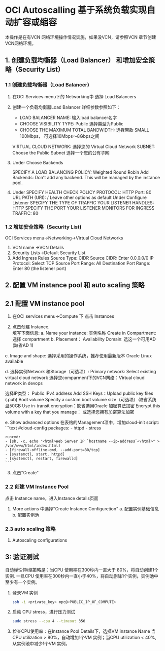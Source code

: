 # OCI Autoscalling 基于系统负载实现自动扩容或缩容

本操作是在有VCN 网络环境操作情况实施，如果没VCN，请参照VCN 章节创建VCN网络环境。

## 1. 创建负载均衡器（Load Balancer） 和增加安全策略（Security List）
### 1.1 创建负载均衡器（Load Balancer)

1. 在OCI Services menu下的 Networking中 选择 Load Balancers

2. 创建一个负载均衡器Load Balancer
    详细参数参照如下：
    * LOAD BALANCER NAME: 输入load balancer名字
    * CHOOSE VISIBILITY TYPE: Public  选择类型为Public
    * CHOOSE THE MAXIMUM TOTAL BANDWIDTH: 选择带款 SMALL 100Mbps， 可选择10Mbps～8Gbps之间

    VIRTUAL CLOUD NETWORK: 选择您的 Virtual Cloud Network
    SUBNET: Choose the Public Subnet 选择一个您的公有子网

3. Under Choose Backends

    SPECIFY A LOAD BALANCING POLICY: Weighted Round Robin
    Add Backends: Don't add any backend. This will be managed by the instance pool.

4. Under SPECIFY HEALTH CHECK POLICY
    PROTOCOL: HTTP
    Port: 80
    URL PATH (URI): /
    Leave other options as default
    Under Configure Listener
    SPECIFY THE TYPE OF TRAFFIC YOUR LISTENER HANDLES: HTTP
    SPECIFY THE PORT YOUR LISTENER MONITORS FOR INGRESS TRAFFIC: 80

### 1.2 增加安全策略（Security List)

OCI Services menu->Networking->Virtual Cloud Networks

1. VCN name ->VCN Details
2. Security Lists->Default Security List.
3. Add Ingress Rules
    Source Type: CIDR
    Source CIDR: Enter 0.0.0.0/0
    IP Protocol: Select TCP
    Source Port Range: All
    Destination Port Range: Enter 80 (the listener port)

## 2. 配置 VM instance pool 和 auto scaling 策略

## 2.1 配置 VM instance pool

1. 在OCI services menu->Compute 下 点击 Instances

2. 点击创建 Instance.  
填写下面信息:
a. Name your instance: 实例名称
   Create in Compartment: 选择 compartment
b. Placement：
   Availability Domain: 选这一个可用AD (缺省AD 1)

c. Image and shape: 选择采用的操作系统，推荐使用最新版本 Oracle Linux available

d. 选择实例Network 和Storage（可选项）:
   Primary network: Select existing virtual cloud network
   选择您comparment下的VCN网络：Virtual cloud network in devops

   选择IP类型： Public IPv4 address
   Add SSH Keys：Upload public key files (.pub)
   Boot volume
    Specify a custom boot volume size（可选项）:缺省系统盘50GB
    Use in-transit encryption：缺省选用Oracle 加密算法加密
    Encrypt this volume with a key that you manage： 或选择您拥有加密算法加密

e. Show advanced options
   在表格的Management项中，增加cloud-init script:
    ```text
    #cloud-config
    packages:
    - httpd
    - stress

    runcmd:
    - [sh, -c, echo "<html>Web Server IP `hostname --ip-address`</html>" > /var/www/html/index.html]
    - [firewall-offline-cmd, --add-port=80/tcp]
    - [systemctl, start, httpd]
    - [systemctl, restart, firewalld]
    ```

3. 点击"Create"

### 2.2 创建 VM Instance Pool

 点击 Instance name，进入Instance details页面

1. More actions 中选择"Create Instance Configuretion"
a. 配置实例基础信息
b. 配置实例池

### 2.3 auto scaling 策略

1. Autoscaling configurations

## 3: 验证测试

自动弹性伸/缩策略是：当CPU 使用率在300秒内一直大于 80%，将自动创建1个实例. 一旦CPU 使用率在300秒内一直小于40%，将自动删除1个实例，实例池中至少有一个实例。

1. 登录VM 实例

    ```bash
    ssh -i <private_key> opc@<PUBLIC_IP_OF_COMPUTE>
    ```

2. 启动 CPU stress，进行压力测试

    ```bash
    sudo stress --cpu 4 --timeout 350
    ```

3. 检查CPU使用率：在Instance Pool Details下，选择VM instance Name
当CPU utilization > 80%，自动增加1个VM 实例；当CPU utilization < 40%,从实例池中减少1个VM 实例。
